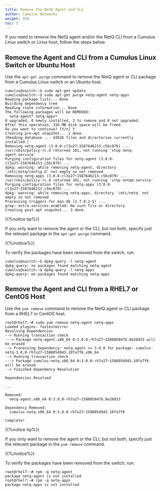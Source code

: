 ```yaml
---
title: Remove the NetQ Agent and CLI
author: Cumulus Networks
weight: 350
toc: 3
---
```


If you need to remove the NetQ agent and/or the NetQ CLI from a Cumulus Linux switch or Linux host, follow the steps below.

## Remove the Agent and CLI from a Cumulus Linux Switch or Ubuntu Host

Use the `apt-get purge` command to remove the NetQ agent or CLI package from a Cumulus Linux switch or an Ubuntu host.

```
cumulus@switch:~$ sudo apt-get update
cumulus@switch:~$ sudo apt-get purge netq-agent netq-apps
Reading package lists... Done
Building dependency tree
Reading state information... Done
The following packages will be REMOVED:
  netq-agent* netq-apps*
0 upgraded, 0 newly installed, 2 to remove and 0 not upgraded.
After this operation, 310 MB disk space will be freed.
Do you want to continue? [Y/n] Y
Creating pre-apt snapshot... 2 done.
(Reading database ... 42026 files and directories currently installed.)
Removing netq-agent (3.0.0-cl3u27~1587646213.c5bc079) ...
/usr/sbin/policy-rc.d returned 101, not running 'stop netq-agent.service'
Purging configuration files for netq-agent (3.0.0-cl3u27~1587646213.c5bc079) ...
dpkg: warning: while removing netq-agent, directory '/etc/netq/config.d' not empty so not removed
Removing netq-apps (3.0.0-cl3u27~1587646213.c5bc079) ...
/usr/sbin/policy-rc.d returned 101, not running 'stop netqd.service'
Purging configuration files for netq-apps (3.0.0-cl3u27~1587646213.c5bc079) ...
dpkg: warning: while removing netq-apps, directory '/etc/netq' not empty so not removed
Processing triggers for man-db (2.7.0.2-5) ...
grep: extra.services.enabled: No such file or directory
Creating post-apt snapshot... 3 done.
```

{{%notice tip%}}

If you only want to remove the agent or the CLI, but not both, specify just the relevant package in the `apt-get purge` command.

{{%/notice%}}

To verify the packages have been removed from the switch, run:

```
cumulus@switch:~$ dpkg-query -l netq-agent
dpkg-query: no packages found matching netq-agent
cumulus@switch:~$ dpkg-query -l netq-apps
dpkg-query: no packages found matching netq-apps
```

## Remove the Agent and CLI from a RHEL7 or CentOS Host

Use the `yum remove` command to remove the NetQ agent or CLI package from a RHEL7 or CentOS host.

```
root@rhel7:~# sudo yum remove netq-agent netq-apps
Loaded plugins: fastestmirror
Resolving Dependencies
--> Running transaction check
---> Package netq-agent.x86_64 0:3.0.0-rh7u27~1588050478.0e20d33 will be erased
--> Processing Dependency: netq-agent >= 3.0.0 for package: cumulus-netq-3.0.0-rh7u27~1588054943.10fa7f6.x86_64
--> Running transaction check
---> Package cumulus-netq.x86_64 0:3.0.0-rh7u27~1588054943.10fa7f6 will be erased
--> Finished Dependency Resolution

Dependencies Resolved

...

Removed:
  netq-agent.x86_64 0:3.0.0-rh7u27~1588050478.0e20d33

Dependency Removed:
  cumulus-netq.x86_64 0:3.0.0-rh7u27~1588054943.10fa7f6

Complete!

```

{{%notice tip%}}

If you only want to remove the agent or the CLI, but not both, specify just the relevant package in the `yum remove` command.

{{%/notice%}}

To verify the packages have been removed from the switch, run:

```
root@rhel7:~# rpm -q netq-agent
package netq-agent is not installed
root@rhel7:~# rpm -q netq-apps
package netq-apps is not installed
```
